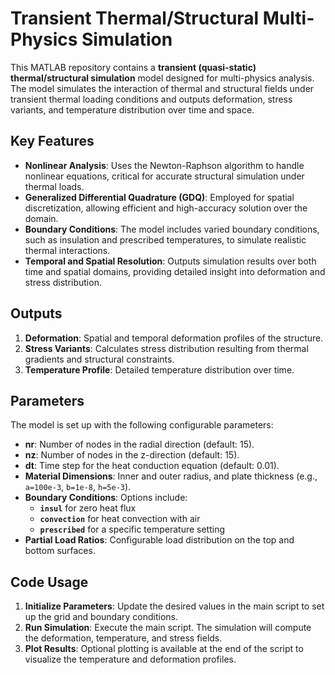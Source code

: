 # Transient Thermal/Structural Multi-Physics Simulation

This MATLAB repository contains a **transient (quasi-static) thermal/structural simulation** model designed for multi-physics analysis. The model simulates the interaction of thermal and structural fields under transient thermal loading conditions and outputs deformation, stress variants, and temperature distribution over time and space.

## Key Features

- **Nonlinear Analysis**: Uses the Newton-Raphson algorithm to handle nonlinear equations, critical for accurate structural simulation under thermal loads.
- **Generalized Differential Quadrature (GDQ)**: Employed for spatial discretization, allowing efficient and high-accuracy solution over the domain.
- **Boundary Conditions**: The model includes varied boundary conditions, such as insulation and prescribed temperatures, to simulate realistic thermal interactions.
- **Temporal and Spatial Resolution**: Outputs simulation results over both time and spatial domains, providing detailed insight into deformation and stress distribution.

## Outputs

1. **Deformation**: Spatial and temporal deformation profiles of the structure.
2. **Stress Variants**: Calculates stress distribution resulting from thermal gradients and structural constraints.
3. **Temperature Profile**: Detailed temperature distribution over time.

## Parameters

The model is set up with the following configurable parameters:

- **nr**: Number of nodes in the radial direction (default: 15).
- **nz**: Number of nodes in the z-direction (default: 15).
- **dt**: Time step for the heat conduction equation (default: 0.01).
- **Material Dimensions**: Inner and outer radius, and plate thickness (e.g., `a=100e-3`, `b=1e-8`, `h=5e-3`).
- **Boundary Conditions**: Options include:
  - **`insul`** for zero heat flux
  - **`convection`** for heat convection with air
  - **`prescribed`** for a specific temperature setting
- **Partial Load Ratios**: Configurable load distribution on the top and bottom surfaces.

## Code Usage

1. **Initialize Parameters**: Update the desired values in the main script to set up the grid and boundary conditions.
2. **Run Simulation**: Execute the main script. The simulation will compute the deformation, temperature, and stress fields.
3. **Plot Results**: Optional plotting is available at the end of the script to visualize the temperature and deformation profiles.
